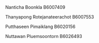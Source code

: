 Nanticha Boonkla  B6007409

Thanyapong Rotejanateerachot B6007553

Putthaseen Pimaiklang B6020156

Nuttawan Pluemsoontorn B6026493

